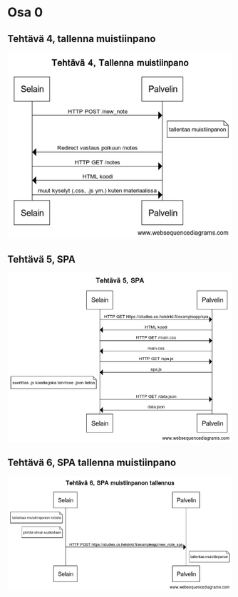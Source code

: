 # Osa 0

## Tehtävä 4, tallenna muistiinpano
<img src="https://github.com/Kahvipuu/Fullstack/blob/master/osa0/Tehtävä4.png">

## Tehtävä 5, SPA
<img src="https://github.com/Kahvipuu/Fullstack/blob/master/osa0/Tehtävä5.png">

## Tehtävä 6, SPA tallenna muistiinpano
<img src="https://github.com/Kahvipuu/Fullstack/blob/master/osa0/Tehtävä6.png">

